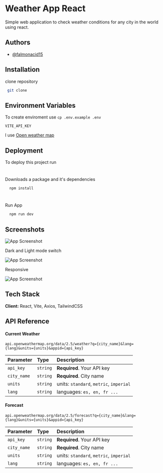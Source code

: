 
# Weather App React


Simple web application to check weather conditions for any city in the world using react.


## Authors

- [@falmonacid15](https://github.com/falmonacid15)


## Installation


clone repository
```bash
 git clone 
```

## Environment Variables

To create enviroment use `cp .env.example .env`

`VITE_API_KEY`

I use
[Open weather map](https://openweathermap.org/price)



## Deployment

To deploy this project run

#
Downloads a package and it's dependencies

```bash
  npm install
```
#
Run App
```bash
  npm run dev
```

## Screenshots

![App Screenshot](https://via.placeholder.com/468x300?text=App+Screenshot+Here)

Dark and Light mode switch

![App Screenshot](https://via.placeholder.com/468x300?text=App+Screenshot+Here)

Responsive

![App Screenshot](https://via.placeholder.com/468x300?text=App+Screenshot+Here)


## Tech Stack

**Client:** React, Vite,  Axios, TailwindCSS


## API Reference

#### Current Weather

```http
api.openweathermap.org/data/2.5/weather?q={city_name}&lang={lang}&units={units}&appid={api_key}
```

| Parameter | Type     | Description                |
| :-------- | :------- | :------------------------- |
| `api_key` | `string` | **Required**. Your API key |
| `city_name` | `string` | **Required**. City name |
| `units` | `string` |  units: `standard`, `metric`, `imperial` |
| `lang` | `string` |  languages: `es, en, fr ...` |

#### Forecast

```http
api.openweathermap.org/data/2.5/forecast?q={city_name}&lang={lang}&units={units}&appid={api_key}
```

| Parameter | Type     | Description                |
| :-------- | :------- | :------------------------- |
| `api_key` | `string` | **Required**. Your API key |
| `city_name` | `string` | **Required**. City name |
| `units` | `string` |  units: `standard`, `metric`, `imperial` |
| `lang` | `string` |  languages: `es, en, fr ...` |


